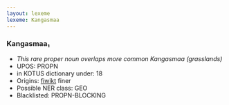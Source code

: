 ```yaml
---
layout: lexeme
lexeme: Kangasmaa
---
```


###  Kangasmaa₁

* _This rare proper noun overlaps more common *Kangasmaa* (grasslands)_
* UPOS:  PROPN
* in KOTUS dictionary under:  18
* Origins: [fiwikt](https://fi.wiktionary.org/wiki/Kangasmaa) finer 
* Possible NER class:  GEO
* Blacklisted:  PROPN-BLOCKING

